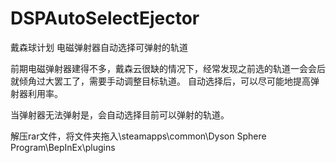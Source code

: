 # DSPAutoSelectEjector
戴森球计划 电磁弹射器自动选择可弹射的轨道

前期电磁弹射器建得不多，戴森云很缺的情况下，经常发现之前选的轨道一会会后就倾角过大罢工了，需要手动调整目标轨道。
自动选择后，可以尽可能地提高弹射器利用率。

当弹射器无法弹射是，会自动选择目前可以弹射的轨道。

解压rar文件，将文件夹拖入\steamapps\common\Dyson Sphere Program\BepInEx\plugins
